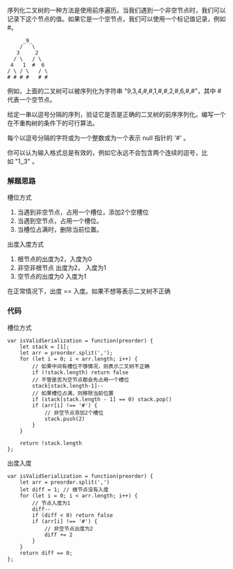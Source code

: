 序列化二叉树的一种方法是使用前序遍历。当我们遇到一个非空节点时，我们可以记录下这个节点的值。如果它是一个空节点，我们可以使用一个标记值记录，例如 #。
```
     _9_
    /   \
   3     2
  / \   / \
 4   1  #  6
/ \ / \   / \
# # # #   # #
```
例如，上面的二叉树可以被序列化为字符串 "9,3,4,#,#,1,#,#,2,#,6,#,#"，其中 # 代表一个空节点。

给定一串以逗号分隔的序列，验证它是否是正确的二叉树的前序序列化。编写一个在不重构树的条件下的可行算法。

每个以逗号分隔的字符或为一个整数或为一个表示 null 指针的 '#' 。

你可以认为输入格式总是有效的，例如它永远不会包含两个连续的逗号，比如 "1,,3" 。

### 解题思路
槽位方式

1. 当遇到非空节点，占用一个槽位，添加2个空槽位
2. 当遇到空节点，占用一个槽位。
3. 当槽位占满时，删除当前位置。


出度入度方式

1. 根节点的出度为2，入度为0
2. 非空非根节点 出度为2， 入度为1
3. 空节点的出度为0 入度为1

在正常情况下，出度 == 入度。如果不想等表示二叉树不正确

### 代码
槽位方式
```
var isValidSerialization = function(preorder) {
    let stack = [1];
    let arr = preorder.split(',');
    for (let i = 0; i < arr.length; i++) {
        // 如果中间有槽位不够情况，则表示二叉树不正确
        if (!stack.length) return false
        // 不管是否为空节点都会先占用一个槽位
        stack[stack.length-1]--
        // 如果槽位占满，则移除当前位置
        if (stack[stack.length - 1] == 0) stack.pop()
        if (arr[i] !== '#') {
            // 非空节点添加2个槽位
            stack.push(2)
        }
    }

    return !stack.length
};
```

出度入度
```
var isValidSerialization = function(preorder) {
    let arr = preorder.split(',')
    let diff = 1; // 根节点没有入度
    for (let i = 0; i < arr.length; i++) {
        // 节点入度为1
        diff--
        if (diff < 0) return false
        if (arr[i] !== '#') {
            // 非空节点出度为2
            diff += 2
        }
    }
    return diff == 0;
};
```